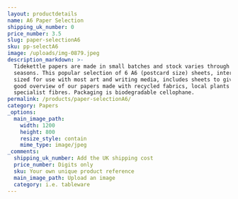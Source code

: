 ```yaml
---
layout: productdetails
name: A6 Paper Selection
shipping_uk_number: 0
price_number: 3.5
slug: paper-selectionA6
sku: pp-selectA6
image: /uploads/img-0879.jpeg
description_markdown: >-
  Tidekettle papers are made in small batches and stock varies through the
  seasons. This popular selection of 6 A6 (postcard size) sheets, internally
  sized for use with most art and writing media, includes sheets to give you a
  good overview of our papers made with recycled fabrics, local plants and
  specialist fibres. Packaging is biodegradable cellophane.
permalink: /products/paper-selectionA6/
category: Papers
_options:
  main_image_path:
    width: 1200
    height: 800
    resize_style: contain
    mime_type: image/jpeg
_comments:
  shipping_uk_number: Add the UK shipping cost
  price_number: Digits only
  sku: Your own unique product reference
  main_image_path: Upload an image
  category: i.e. tableware
---
```



